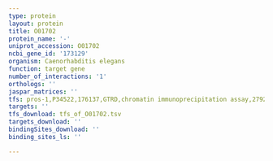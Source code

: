 ```yaml
---
type: protein
layout: protein
title: O01702
protein_name: '-'
uniprot_accession: O01702
ncbi_gene_id: '173129'
organism: Caenorhabditis elegans
function: target gene
number_of_interactions: '1'
orthologs: ''
jaspar_matrices: ''
tfs: pros-1,P34522,176137,GTRD,chromatin immunoprecipitation assay,27924024%5Buid%5D,No
targets: ''
tfs_download: tfs_of_O01702.tsv
targets_download: ''
bindingSites_download: ''
binding_sites_ls: ''

---
```

